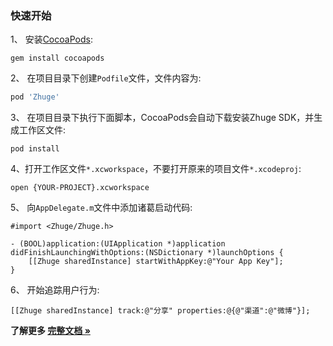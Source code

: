 ### 快速开始

1、 安装[CocoaPods](http://cocoapods.org/): 
```shell
gem install cocoapods
```

2、 在项目目录下创建`Podfile`文件，文件内容为:
```ruby
pod 'Zhuge'
```

3、 在项目目录下执行下面脚本，CocoaPods会自动下载安装Zhuge SDK，并生成工作区文件:
```shell
pod install
```

4、打开工作区文件`*.xcworkspace`，不要打开原来的项目文件`*.xcodeproj`:
```shell
open {YOUR-PROJECT}.xcworkspace 
```

5、 向`AppDelegate.m`文件中添加诸葛启动代码:
```objc
#import <Zhuge/Zhuge.h>

- (BOOL)application:(UIApplication *)application didFinishLaunchingWithOptions:(NSDictionary *)launchOptions {
    [[Zhuge sharedInstance] startWithAppKey:@"Your App Key"];
}
```
6、 开始追踪用户行为:

```objc
[[Zhuge sharedInstance] track:@"分享" properties:@{@"渠道":@"微博"}];
```

**了解更多 [完整文档 »](http://docs.zhuge.io/sdks/ios)**
